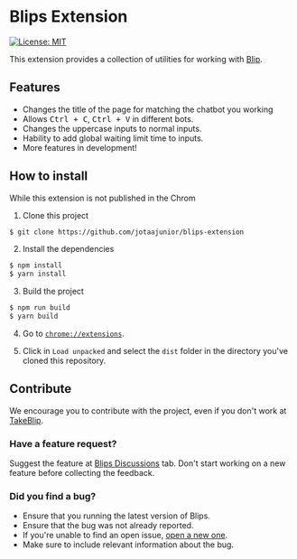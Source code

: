 # Blips Extension
[![License: MIT](https://img.shields.io/badge/License-MIT-yellow.svg)](https://opensource.org/licenses/MIT)


This extension provides a collection of utilities for working with [Blip](https://portal.blip.ai/).

## Features

- Changes the title of the page for matching the chatbot you working
- Allows <kbd>Ctrl + C</kbd>, <kbd>Ctrl + V</kbd> in different bots.
- Changes the uppercase inputs to normal inputs.
- Hability to add global waiting limit time to inputs.
- More features in development!

## How to install

While this extension is not published in the Chrom

1. Clone this project

```bash
$ git clone https://github.com/jotaajunior/blips-extension
```

2. Install the dependencies

```bash
$ npm install
$ yarn install
```

3. Build the project

```bash
$ npm run build
$ yarn build
```

4. Go to [`chrome://extensions`](chrome://extensions).

5. Click in `Load unpacked` and select the `dist` folder in the directory you've cloned this repository.


## Contribute

We encourage you to contribute with the project, even if you don't work at [TakeBlip](https://www.take.net/).

### Have a feature request?

Suggest the feature at [Blips Discussions](https://github.com/jotaajunior/blips-extension/discussions) tab. Don't start working on a new feature before collecting the feedback.

### Did you find a bug?

- Ensure that you running the latest version of Blips.
- Ensure that the bug was not already reported.
- If you're unable to find an open issue, [open a new one](https://github.com/jotaajunior/blips-extension/issues).
- Make sure to include relevant information about the bug.
